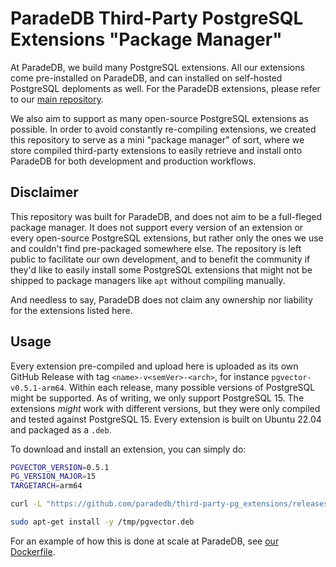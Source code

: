 # ParadeDB Third-Party PostgreSQL Extensions "Package Manager"

At ParadeDB, we build many PostgreSQL extensions. All our extensions come pre-installed on ParadeDB, and can installed on self-hosted PostgreSQL deploments as well. For the ParadeDB extensions, please refer to our [main repository](https://github.com/paradedb/paradedb).

We also aim to support as many open-source PostgreSQL extensions as possible. In order to avoid constantly re-compiling extensions, we created this repository to serve as a mini "package manager" of sort, where we store compiled third-party extensions to easily retrieve and install onto ParadeDB for both development and production workflows.

## Disclaimer

This repository was built for ParadeDB, and does not aim to be a full-fleged package manager. It does not support every version of an extension or every open-source PostgreSQL extensions, but rather only the ones we use and couldn't find pre-packaged somewhere else. The repository is left public to facilitate our own development, and to benefit the community if they'd like to easily install some PostgreSQL extensions that might not be shipped to package managers like `apt` without compiling manually.

And needless to say, ParadeDB does not claim any ownership nor liability for the extensions listed here.

## Usage

Every extension pre-compiled and upload here is uploaded as its own GitHub Release with tag `<name>-v<semVer>-<arch>`, for instance `pgvector-v0.5.1-arm64`. Within each release, many possible versions of PostgreSQL might be supported. As of writing, we only support PostgreSQL 15. The extensions *might* work with different versions, but they were only compiled and tested against PostgreSQL 15. Every extension is built on Ubuntu 22.04 and packaged as a `.deb`.

To download and install an extension, you can simply do:

```bash
PGVECTOR_VERSION=0.5.1
PG_VERSION_MAJOR=15
TARGETARCH=arm64

curl -L "https://github.com/paradedb/third-party-pg_extensions/releases/download/pgvector-v${PGVECTOR_VERSION}-$TARGETARCH/pgvector-v${PGVECTOR_VERSION}-pg${PG_VERSION_MAJOR}-$TARGETARCH-linux-gnu.deb" -o /tmp/pgvector.deb && \

sudo apt-get install -y /tmp/pgvector.deb
```

For an example of how this is done at scale at ParadeDB, see [our Dockerfile](https://github.com/paradedb/paradedb/blob/dev/docker/Dockerfile#L186).
